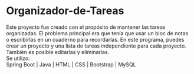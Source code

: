 # Organizador-de-Tareas                                                             
Este proyecto fue creado con el propósito de mantener las tareas organizadas. El problema principal era que tenía que usar un bloc de notas o escribirlas en un cuaderno para recordarlas.
En este programa, puedes crear un proyecto y una lista de tareas independiente para cada proyecto. También es posible editarlas y eliminarlas.                           
Se utilizo:                             
Spring Boot | Java | HTML | CSS | Bootstrap | MySQL
